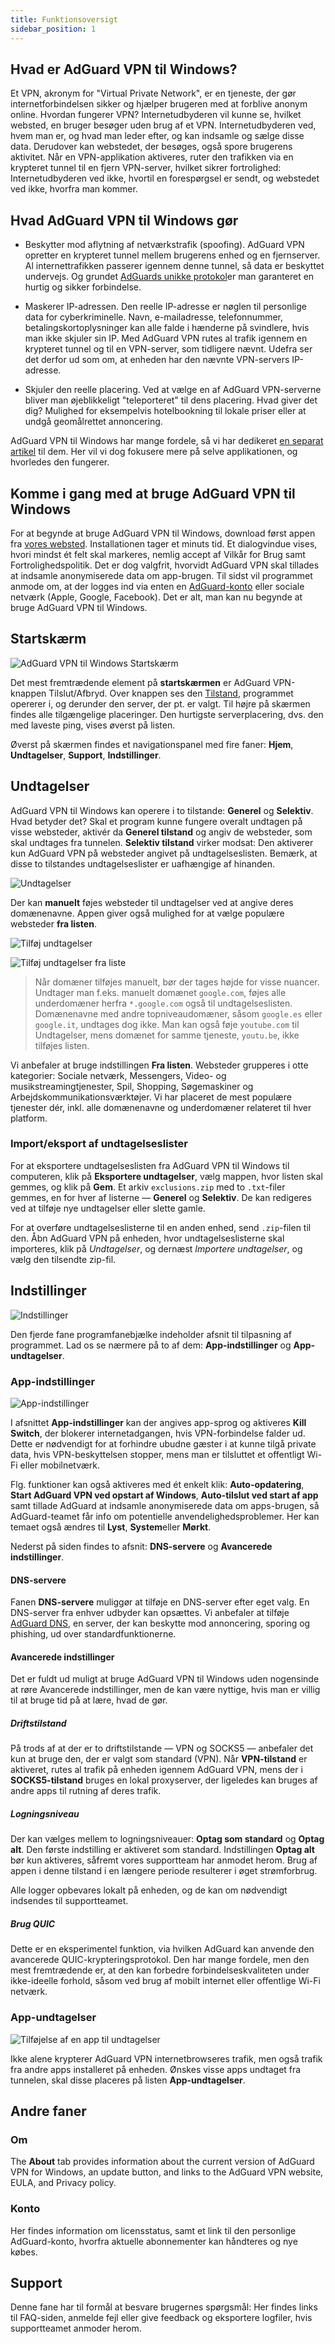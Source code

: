 ```yaml
---
title: Funktionsoversigt
sidebar_position: 1
---
```


## Hvad er AdGuard VPN til Windows?

Et VPN, akronym for "Virtual Private Network", er en tjeneste, der gør internetforbindelsen sikker og hjælper brugeren med at forblive anonym online. Hvordan fungerer VPN? Internetudbyderen vil kunne se, hvilket websted, en bruger besøger uden brug af et VPN. Internetudbyderen ved, hvem man er, og hvad man leder efter, og kan indsamle og sælge disse data. Derudover kan webstedet, der besøges, også spore brugerens aktivitet. Når en VPN-applikation aktiveres, ruter den trafikken via en krypteret tunnel til en fjern VPN-server, hvilket sikrer fortrolighed: Internetudbyderen ved ikke, hvortil en forespørgsel er sendt, og webstedet ved ikke, hvorfra man kommer.

## Hvad AdGuard VPN til Windows gør

- Beskytter mod aflytning af netværkstrafik (spoofing). AdGuard VPN opretter en krypteret tunnel mellem brugerens enhed og en fjernserver. Al internettrafikken passerer igennem denne tunnel, så data er beskyttet undervejs. Og grundet [AdGuards unikke protokol](/general/adguard-vpn-protocol)er man garanteret en hurtig og sikker forbindelse.

- Maskerer IP-adressen. Den reelle IP-adresse er nøglen til personlige data for cyberkriminelle. Navn, e-mailadresse, telefonnummer, betalingskortoplysninger kan alle falde i hænderne på svindlere, hvis man ikke skjuler sin IP. Med AdGuard VPN rutes al trafik igennem en krypteret tunnel og til en VPN-server, som tidligere nævnt. Udefra ser det derfor ud som om, at enheden har den nævnte VPN-servers IP-adresse.

- Skjuler den reelle placering. Ved at vælge en af AdGuard VPN-serverne bliver man øjeblikkeligt "teleporteret" til dens placering. Hvad giver det dig? Mulighed for eksempelvis hotelbookning til lokale priser eller at undgå geomålrettet annoncering.

AdGuard VPN til Windows har mange fordele, så vi har dedikeret [en separat artikel](/general/why-adguard-vpn) til dem. Her vil vi dog fokusere mere på selve applikationen, og hvorledes den fungerer.

## Komme i gang med at bruge AdGuard VPN til Windows

For at begynde at bruge AdGuard VPN til Windows, download først appen fra [vores websted](https://adguard-vpn.com/welcome.html). Installationen tager et minuts tid. Et dialogvindue vises, hvori mindst ét felt skal markeres, nemlig accept af Vilkår for Brug samt Fortrolighedspolitik. Det er dog valgfrit, hvorvidt AdGuard VPN skal tillades at indsamle anonymiserede data om app-brugen. Til sidst vil programmet anmode om, at der logges ind via enten en [AdGuard-konto](https://auth.adguard.com/login.html) eller sociale netværk (Apple, Google, Facebook). Det er alt, man kan nu begynde at bruge AdGuard VPN til Windows.

## Startskærm

![AdGuard VPN til Windows Startskærm](https://cdn.adguardvpn.com/content/release_notes/vpn/windows/v2.0/new_main_window_en.png)

Det mest fremtrædende element på **startskærmen** er AdGuard VPN-knappen Tilslut/Afbryd. Over knappen ses den [Tilstand](#exclusions), programmet opererer i, og derunder den server, der pt. er valgt. Til højre på skærmen findes alle tilgængelige placeringer. Den hurtigste serverplacering, dvs. den med laveste ping, vises øverst på listen.

Øverst på skærmen findes et navigationspanel med fire faner: **Hjem**, **Undtagelser**, **Support**, **Indstillinger**.

## Undtagelser

AdGuard VPN til Windows kan operere i to tilstande: **Generel** og **Selektiv**. Hvad betyder det? Skal et program kunne fungere overalt undtagen på visse websteder, aktivér da **Generel tilstand** og angiv de websteder, som skal undtages fra tunnelen. **Selektiv tilstand** virker modsat: Den aktiverer kun AdGuard VPN på websteder angivet på undtagelseslisten. Bemærk, at disse to tilstandes undtagelseslister er uafhængige af hinanden.

![Undtagelser](https://cdn.adguardvpn.com/content/kb/VPN/windows/exclusions_en.png)

Der kan **manuelt** føjes websteder til undtagelser ved at angive deres domænenavne. Appen giver også mulighed for at vælge populære websteder **fra listen**.

![Tilføj undtagelser](https://cdn.adguardvpn.com/content/kb/VPN/windows/exclusions_add_en.png)

![Tilføj undtagelser fra liste](https://cdn.adguardvpn.com/content/kb/VPN/windows/exclusions_from_list_en.png)

> Når domæner tilføjes manuelt, bør der tages højde for visse nuancer. Undtager man f.eks. manuelt domænet `google.com`, føjes alle underdomæner herfra `*.google.com` også til undtagelseslisten. Domænenavne med andre topniveaudomæner, såsom `google.es` eller `google.it`, undtages dog ikke. Man kan også føje `youtube.com` til Undtagelser, mens domænet for samme tjeneste, `youtu.be`, ikke tilføjes listen.

Vi anbefaler at bruge indstillingen **Fra listen**. Websteder grupperes i otte kategorier: Sociale netværk, Messengers, Video- og musikstreamingtjenester, Spil, Shopping, Søgemaskiner og Arbejdskommunikationsværktøjer. Vi har placeret de mest populære tjenester dér, inkl. alle domænenavne og underdomæner relateret til hver platform.

### Import/eksport af undtagelseslister

For at eksportere undtagelseslisten fra AdGuard VPN til Windows til computeren, klik på **Eksportere undtagelser**, vælg mappen, hvor listen skal gemmes, og klik på **Gem**. Et arkiv `exclusions.zip` med to `.txt`-filer gemmes, en for hver af listerne — **Generel** og **Selektiv**. De kan redigeres ved at tilføje nye undtagelser eller slette gamle.

For at overføre undtagelseslisterne til en anden enhed, send `.zip`-filen til den. Åbn AdGuard VPN på enheden, hvor undtagelseslisterne skal importeres, klik på *Undtagelser*, og dernæst *Importere undtagelser*, og vælg den tilsendte zip-fil.

## Indstillinger

![Indstillinger](https://cdn.adguardvpn.com/content/release_notes/vpn/windows/v2.0/settings_en.png)

Den fjerde fane programfanebjælke indeholder afsnit til tilpasning af programmet. Lad os se nærmere på to af dem: **App-indstillinger** og **App-undtagelser**.

### App-indstillinger

![App-indstillinger](https://cdn.adguardvpn.com/content/release_notes/vpn/windows/v2.0/app_settings_en.png)

I afsnittet **App-indstillinger** kan der angives app-sprog og aktiveres **Kill Switch**, der blokerer internetadgangen, hvis VPN-forbindelse falder ud. Dette er nødvendigt for at forhindre ubudne gæster i at kunne tilgå private data, hvis VPN-beskyttelsen stopper, mens man er tilsluttet et offentligt Wi-Fi eller mobilnetværk.

Flg. funktioner kan også aktiveres med ét enkelt klik: **Auto-opdatering**, **Start AdGuard VPN ved opstart af Windows**, **Auto-tilslut ved start af app** samt tillade AdGuard at indsamle anonymiserede data om apps-brugen, så AdGuard-teamet får info om potentielle anvendelighedsproblemer. Her kan temaet også ændres til **Lyst**, **System**eller **Mørkt**.

Nederst på siden findes to afsnit: **DNS-servere** og **Avancerede indstillinger**.

#### DNS-servere

Fanen **DNS-servere** muliggør at tilføje en DNS-server efter eget valg. En DNS-server fra enhver udbyder kan opsættes. Vi anbefaler at tilføje [AdGuard DNS](https://adguard-dns.io/kb/general/dns-providers/#adguard-dns), en server, der kan beskytte mod annoncering, sporing og phishing, ud over standardfunktionerne.

#### Avancerede indstillinger

Det er fuldt ud muligt at bruge AdGuard VPN til Windows uden nogensinde at røre Avancerede indstillinger, men de kan være nyttige, hvis man er villig til at bruge tid på at lære, hvad de gør.

##### Driftstilstand

På trods af at der er to driftstilstande — VPN og SOCKS5 — anbefaler det kun at bruge den, der er valgt som standard (VPN). Når **VPN-tilstand** er aktiveret, rutes al trafik på enheden igennem AdGuard VPN, mens der i **SOCKS5-tilstand** bruges en lokal proxyserver, der ligeledes kan bruges af andre apps til rutning af deres trafik.

##### Logningsniveau

Der kan vælges mellem to logningsniveauer: **Optag som standard** og **Optag alt**. Den første indstilling er aktiveret som standard. Indstillingen **Optag alt** bør kun aktiveres, såfremt vores supportteam har anmodet herom. Brug af appen i denne tilstand i en længere periode resulterer i øget strømforbrug.

Alle logger opbevares lokalt på enheden, og de kan om nødvendigt indsendes til supportteamet.

##### Brug QUIC

Dette er en eksperimentel funktion, via hvilken AdGuard kan anvende den avancerede QUIC-krypteringsprotokol. Den har mange fordele, men den mest fremtrædende er, at den kan forbedre forbindelseskvaliteten under ikke-ideelle forhold, såsom ved brug af mobilt internet eller offentlige Wi-Fi netværk.

### App-undtagelser

![Tilføjelse af en app til undtagelser](https://cdn.adguardvpn.com/content/release_notes/vpn/windows/v2.0/add_app_en.png)

Ikke alene krypterer AdGuard VPN internetbrowseres trafik, men også trafik fra andre apps installeret på enheden. Ønskes visse apps undtaget fra tunnelen, skal disse placeres på listen **App-undtagelser**.

## Andre faner

### Om

The **About** tab provides information about the current version of AdGuard VPN for Windows, an update button, and links to the AdGuard VPN website, EULA, and Privacy policy.

### Konto

Her findes information om licensstatus, samt et link til den personlige AdGuard-konto, hvorfra aktuelle abonnementer kan håndteres og nye købes.

## Support

Denne fane har til formål at besvare brugernes spørgsmål: Her findes links til FAQ-siden, anmelde fejl eller give feedback og eksportere logfiler, hvis supportteamet anmoder herom.
